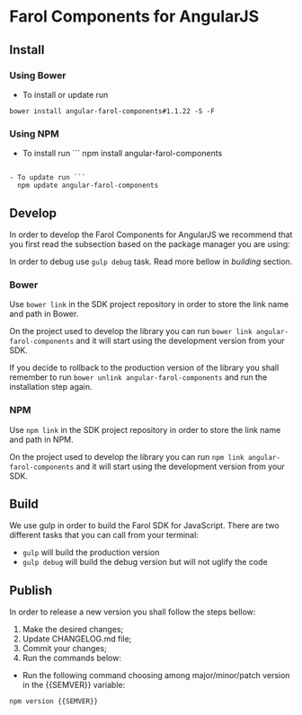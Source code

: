 # Farol Components for AngularJS

## Install

### Using Bower

- To install or update run

```
bower install angular-farol-components#1.1.22 -S -F
```

### Using NPM

- To install run ```
  npm install angular-farol-components

````

- To update run ```
  npm update angular-farol-components

````

## Develop

In order to develop the Farol Components for AngularJS we recommend that you first read the subsection based on the package manager you are using:

In order to debug use `gulp debug` task. Read more bellow in _building_ section.

### Bower

Use `bower link` in the SDK project repository in order to store the link name and path in Bower.

On the project used to develop the library you can run `bower link angular-farol-components` and it will start using the development version from your SDK.

If you decide to rollback to the production version of the library you shall remember to run `bower unlink angular-farol-components` and run the installation step again.

### NPM

Use `npm link` in the SDK project repository in order to store the link name and path in NPM.

On the project used to develop the library you can run `npm link angular-farol-components` and it will start using the development version from your SDK.

## Build

We use gulp in order to build the Farol SDK for JavaScript. There are two different tasks that you can call from your terminal:

- `gulp` will build the production version
- `gulp debug` will build the debug version but will not uglify the code

## Publish

In order to release a new version you shall follow the steps bellow:

1. Make the desired changes;
2. Update CHANGELOG.md file;
3. Commit your changes;
4. Run the commands below:

- Run the following command choosing among major/minor/patch version in the {{SEMVER}} variable:

```
npm version {{SEMVER}}
```
